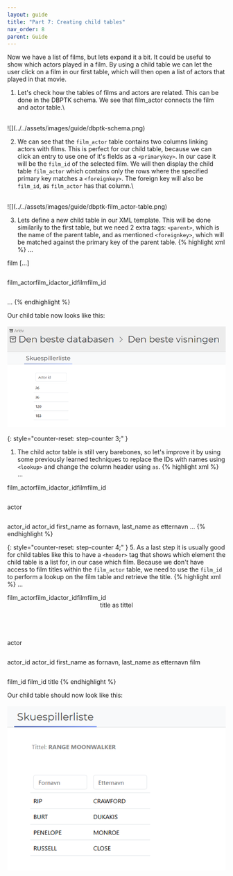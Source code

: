```yaml
---
layout: guide
title: "Part 7: Creating child tables"
nav_order: 8
parent: Guide
---
```


Now we have a list of films, but lets expand it a bit. It could be useful to show which actors played in a film. By using a child table we can let the user click on a film in our first table, which will then open a list of actors that played in that movie.

1. Let's check how the tables of films and actors are related. This can be done in the DBPTK schema. We see that film_actor connects the film and actor table.\
<br>
![](../../assets/images/guide/dbptk-schema.png)

2. We can see that the `film_actor` table contains two columns linking actors with films. This is perfect for our child table, because we can click an entry to use one of it's fields as a `<primarykey>`. In our case it will be the `film_id` of the selected film. We will then display the child table `film_actor` which contains only the rows where the specified primary key matches a `<foreignkey>`. The foreign key will also be `film_id`, as `film_actor` has that column.\
<br>
![](../../assets/images/guide/dbptk-film_actor-table.png)

3. Lets define a new child table in our XML template. This will be done similarily to the first table, but we need 2 extra tags: `<parent>`, which is the name of the parent table, and as mentioned `<foreignkey>`, which will be matched against the primary key of the parent table.
{% highlight xml %}
...
<table>
    <name>film</name>
    [...] <!-- Part of our first table omitted to keep the text shorter -->
</table>                
<table> <!-- Our new child table -->
    <name>film_actor</name>
    <title>Skuespillerliste</title>
    <primarykey>film_id</primarykey>
    <fields>actor_id</fields>
    <parent>film</parent>                    
    <foreignkey>film_id</foreignkey>    
</table>
...
{% endhighlight %}

Our child table now looks like this:\
<br>
![](../../assets/images/guide/child-table-1.png)

{: style="counter-reset: step-counter 3;" }
1. The child actor table is still very barebones, so let's improve it by using some previously learned techniques to replace the IDs with names using `<lookup>` and change the column header using `as`.
{% highlight xml %}
...
<table>
    <name>film_actor</name>
    <title>Skuespillerliste</title>
    <primarykey>film_id</primarykey>
    <fields>actor_id</fields>
    <parent>film</parent>                    
    <foreignkey>film_id</foreignkey>                 
    <lookup>
        <table>actor</table>
        <primarykey>actor_id</primarykey>
        <foreignkey>actor_id</foreignkey>
        <fields>first_name as fornavn, last_name as etternavn</fields>
    </lookup>
</table>
...
{% endhighlight %}

{: style="counter-reset: step-counter 4;" }
5. As a last step it is usually good for child tables like this to have a `<header>` tag that shows which element the child table is a list for, in our case which film. Because we don't have access to film titles within the `film_actor` table, we need to use the `film_id` to perform a lookup on the film table and retrieve the title. 
{% highlight xml %}
...
<table>
    <name>film_actor</name>
    <title>Skuespillerliste</title>
    <primarykey>film_id</primarykey>
    <fields>actor_id</fields>
    <parent>film</parent>                    
    <foreignkey>film_id</foreignkey>                 
    <header>title as tittel</header> <!-- The title is retrieved from the second lookup below and renamed. -->
    <lookup>
        <table>actor</table>
        <primarykey>actor_id</primarykey>
        <foreignkey>actor_id</foreignkey>
        <fields>first_name as fornavn, last_name as etternavn</fields>
    </lookup>
    <lookup> <!-- This lookup gets the title from the table film using the film_id -->
        <table>film</table>
        <primarykey>film_id</primarykey>
        <foreignkey>film_id</foreignkey>
        <fields>title</fields>
    </lookup>
</table>
{% endhighlight %}

Our child table should now look like this:\
<br>
![](../../assets/images/guide/child-table-2.png)